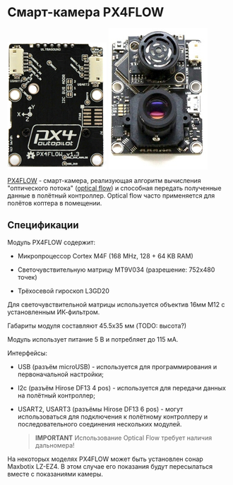 # Смарт-камера PX4FLOW

![PX4Flow Top View](../assets/px4flow_top.jpg) ![PX4Flow Bottom View](../assets/px4flow_bottom.jpg)

[PX4FLOW](https://docs.px4.io/en/sensor/px4flow.html) - смарт-камера, реализующая алгоритм вычисления "оптического потока" ([optical flow](https://docs.px4.io/en/sensor/optical_flow.html)) и способная передать полученные данные в полётный контроллер. Optical flow часто применяется для полётов коптера в помещении.

## Спецификации

Модуль PX4FLOW содержит:

* Микропроцессор Cortex M4F (168 MHz, 128 + 64 KB RAM)

* Светочувствительную матрицу MT9V034 (разрешение: 752x480 точек)

* Трёхосевой гироскоп L3GD20

Для светочувствительной матрицы используется объектив 16мм М12 с установленным ИК-фильтром.

Габариты модуля составляют 45.5x35 мм (TODO: высота?)

Модуль использует питание 5 В и потребляет до 115 мА.

Интерфейсы:

* USB (разъём microUSB) - используется для программирования и первоначальной настройки;

* I2c (разъём Hirose DF13 4 pos) - используется для передачи данных на полётный контроллер;

* USART2, USART3 (разъёмы Hirose DF13 6 pos) - могут использоваться для подключения к полётному контроллеру и последовательного соединения нескольких модулей.

    > **IMPORTANT** Использование Optical Flow требует наличия дальномера!

На некоторых моделях PX4FLOW может быть установлен сонар Maxbotix LZ-EZ4. В этом случае его показания будут пересылаться вместе с показаниями камеры.
